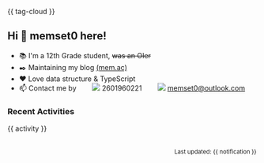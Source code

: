 {{ tag-cloud }}

## Hi 👋 memset0 here!

* 📚 I'm a 12th Grade student, ~~was an OIer~~
* ✒️ Maintaining my blog [(mem.ac)](https://mem.ac)
* ❤️ Love data structure & TypeScript
* 📫 Contact me by
  　　![](https://custom-icon-badges.herokuapp.com/badge/-QQ-f00?logo=qq-favicon&style=flat) 2601960221
  　　![](https://custom-icon-badges.herokuapp.com/badge/-Outlook-fff?logo=outlook-favicon&style=flat) memset0@outlook.com

<!-- Notice the tag cloud above? It's generated based on user votes, <strong><i>click the badge</i></strong> to participate. -->

<!-- <p align="center">
{{ social-app }}
</p> -->

<!-- <p align="center">
{{ tag }}
</p> -->

<!-- <p align="center"><img src="{{ skill-icons }}"/></p> -->

### Recent Activities

<table width="800px">
{{ activity }}
<!-- {{ github-stat }} -->
</table>

<p align="right"><sub>Last updated: {{ notification }}</sub></p>
